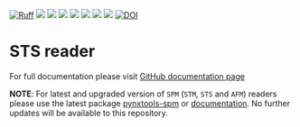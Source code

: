 [![Ruff](https://img.shields.io/endpoint?url=https://raw.githubusercontent.com/astral-sh/ruff/main/assets/badge/v2.json)](https://github.com/astral-sh/ruff)
![](https://github.com/FAIRmat-NFDI/pynxtools-xrd/actions/workflows/pytest.yml/badge.svg)
![](https://github.com/FAIRmat-NFDI/pynxtools-xrd/actions/workflows/pylint.yml/badge.svg)
![](https://github.com/FAIRmat-NFDI/pynxtools-xrd/actions/workflows/publish.yml/badge.svg)
![](https://img.shields.io/pypi/pyversions/pynxtools-xrd)
![](https://img.shields.io/pypi/l/pynxtools-xrd)
![](https://img.shields.io/pypi/v/pynxtools-xrd)
![](https://coveralls.io/repos/github/FAIRmat-NFDI/pynxtools_xrd/badge.svg?branch=master)
[![DOI](https://zenodo.org/badge/DOI/10.5281/zenodo.1323437.svg)](https://doi.org/10.5281/zenodo.13827673)

 # STS reader 
 For full documentation please visit [GitHub documentation page](https://FAIRmat-NFDI.github.io/pynxtools-stm/)

**NOTE**: For latest and upgraded version of `SPM` (`STM`, `STS` and `AFM`) readers please use the latest package [pynxtools-spm](https://github.com/FAIRmat-NFDI/pynxtools-spm) or [documentation](https://FAIRmat-NFDI.github.io/pynxtools-spm/). No further updates will be available to this repository.
